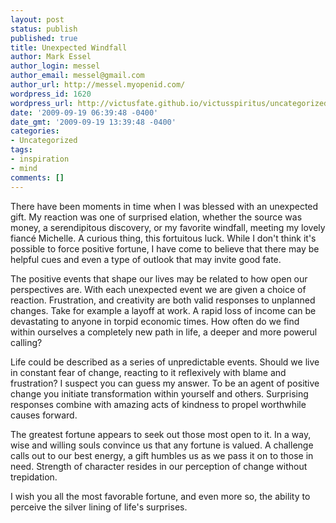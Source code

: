 ```yaml
---
layout: post
status: publish
published: true
title: Unexpected Windfall
author: Mark Essel
author_login: messel
author_email: messel@gmail.com
author_url: http://messel.myopenid.com/
wordpress_id: 1620
wordpress_url: http://victusfate.github.io/victusspiritus/uncategorized/2009/09/19/unexpected-windfall/
date: '2009-09-19 06:39:48 -0400'
date_gmt: '2009-09-19 13:39:48 -0400'
categories:
- Uncategorized
tags:
- inspiration
- mind
comments: []
---
```

<p>There have been moments in time when I was blessed with an unexpected gift. My reaction was one of surprised elation, whether the source was money, a serendipitous discovery, or my favorite windfall, meeting my lovely fiancé Michelle. A curious thing, this fortuitous luck. While I don't think it's possible to force positive fortune, I have come to believe that there may be helpful cues and even a type of outlook that may invite good fate.</p>
<p>The positive events that shape our lives may be related to how open our perspectives are. With each unexpected event we are given a choice of reaction. Frustration, and creativity are both valid responses to unplanned changes. Take for example a layoff at work. A rapid loss of income can be devastating to anyone in torpid economic times. How often do we find within ourselves a completely new path in life, a deeper and more powerul calling?</p>
<p>Life could be described as a series of unpredictable events. Should we live in constant fear of change, reacting to it reflexively with blame and frustration? I suspect you can guess my answer. To be an agent of positive change you initiate transformation within yourself and others. Surprising responses combine with amazing acts of kindness to propel worthwhile causes forward.</p>
<p>The greatest fortune appears to seek out those most open to it. In a way, wise and willing souls convince us that any fortune is valued. A challenge calls out to our best energy, a gift humbles us as we pass it on to those in need. Strength of character resides in our perception of change without trepidation.</p>
<p>I wish you all the most favorable fortune, and even more so,  the ability to perceive the silver lining of life's surprises.</p>
